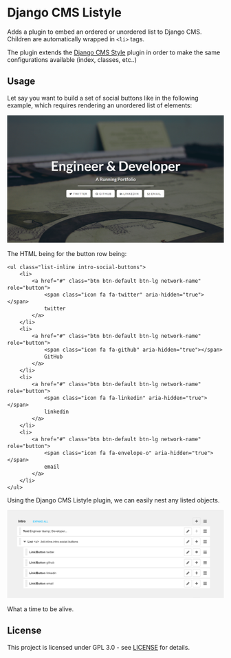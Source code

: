 # Django CMS Listyle

Adds a plugin to embed an ordered or unordered list to Django CMS. Children are automatically wrapped in `<li>` tags.

The plugin extends the [Django CMS Style](https://github.com/divio/djangocms-style) plugin in order to make the same configurations available (index, classes, etc..)


## Usage

Let say you want to build a set of social buttons like in the following example, which requires rendering an unordered list of elements:

![Social Buttons Example](./docs/img/social_buttons_example.png "Social Buttons Example")

The HTML being for the button row being:

	<ul class="list-inline intro-social-buttons">
		<li>
			<a href="#" class="btn btn-default btn-lg network-name" role="button">
				<span class="icon fa fa-twitter" aria-hidden="true"></span>
				twitter
			</a>
		</li>
		<li>
			<a href="#" class="btn btn-default btn-lg network-name" role="button">
				<span class="icon fa fa-github" aria-hidden="true"></span>
				GitHub
			</a>
		</li>
		<li>
			<a href="#" class="btn btn-default btn-lg network-name" role="button">
				<span class="icon fa fa-linkedin" aria-hidden="true"></span>
				linkedin
			</a>
		</li>
		<li>
			<a href="#" class="btn btn-default btn-lg network-name" role="button">
				<span class="icon fa fa-envelope-o" aria-hidden="true"></span>
				email
			</a>
		</li>
	</ul>

Using the Django CMS Listyle plugin, we can easily nest any listed objects.

![Social Buttons Plugin Example](./docs/img/social_buttons_plugin_example.png "Social Buttons Plugin Example")

What a time to be alive.


## License

This project is licensed under GPL 3.0 - see [LICENSE](LICENSE.md) for details.
